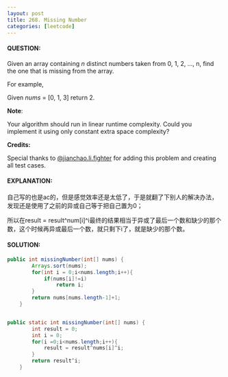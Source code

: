 ```yaml
---
layout: post
title: 268. Missing Number
categories: [leetcode]
---
```


#### QUESTION:

Given an array containing *n* distinct numbers taken from 0, 1, 2, ..., n, find the one that is missing from the array.

For example,

Given *nums* = [0, 1, 3] return 2.

**Note**:

Your algorithm should run in linear runtime complexity. Could you implement it using only constant extra space complexity?

**Credits:**

Special thanks to [@jianchao.li.fighter](https://leetcode.com/discuss/user/jianchao.li.fighter) for adding this problem and creating all test cases.

#### EXPLANATION:

自己写的也是ac的，但是感觉效率还是太低了，于是就翻了下别人的解决办法，发现还是使用了之前的异或自己等于把自己置为0；

所以在result = result^num[i]^i最终的结果相当于异或了最后一个数和缺少的那个数，这个时候再异或最后一个数，就只剩下i了，就是缺少的那个数。

#### SOLUTION:

```java
public int missingNumber(int[] nums) {
        Arrays.sort(nums);
        for(int i = 0;i<nums.length;i++){
            if(nums[i]!=i)
                return i;
        }
        return nums[nums.length-1]+1;
    }


public static int missingNumber(int[] nums) {
        int result = 0;
        int i = 0;
        for(i =0;i<nums.length;i++){
            result = result^nums[i]^i;
        }
        return result^i;
    }
```

